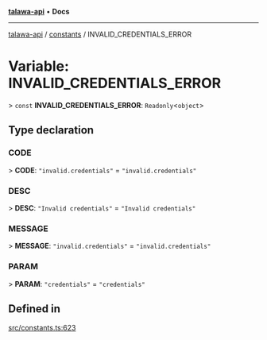 [**talawa-api**](../../README.md) • **Docs**

***

[talawa-api](../../modules.md) / [constants](../README.md) / INVALID\_CREDENTIALS\_ERROR

# Variable: INVALID\_CREDENTIALS\_ERROR

\> `const` **INVALID\_CREDENTIALS\_ERROR**: `Readonly`\<`object`\>

## Type declaration

### CODE

\> **CODE**: `"invalid.credentials"` = `"invalid.credentials"`

### DESC

\> **DESC**: `"Invalid credentials"` = `"Invalid credentials"`

### MESSAGE

\> **MESSAGE**: `"invalid.credentials"` = `"invalid.credentials"`

### PARAM

\> **PARAM**: `"credentials"` = `"credentials"`

## Defined in

[src/constants.ts:623](https://github.com/PalisadoesFoundation/talawa-api/blob/f4877b986932181336f42a7336754de05976cd97/src/constants.ts#L623)
